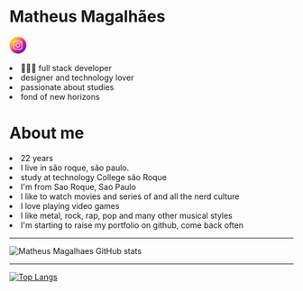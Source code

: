 <h1>Matheus Magalhães</h1>

<a href=""><img style="width: 30px" src="./instagram.png"></a>

<li>👨🏻‍💻 full stack developer 
<li>designer and technology lover 
<li>passionate about studies 
<li>fond of new horizons

<h1>About me</h1>
<li>22 years
<li>I live in são roque, são paulo.
<li>study at technology College são Roque
<li>I'm from Sao Roque, Sao Paulo
<li>I like to watch movies and series of and all the nerd culture
<li>I love playing video games
<li>I like metal, rock, rap, pop and many other musical styles
<li>I'm starting to raise my portfolio on github, come back often


--------------------------
![Matheus Magalhaes GitHub stats](https://github-readme-stats.vercel.app/api?username=MatheusMagalhaes-dev&theme=radical)

--------------------------------------
[![Top Langs](https://github-readme-stats.vercel.app/api/top-langs/?username=MatheusMagalhaes-dev&layout=compact&theme=radical)](https://github.com/MatheusMagalhaes-dev/github-readme-stats)
